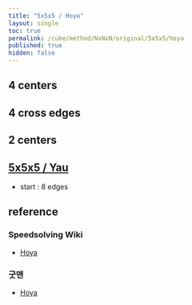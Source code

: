 ```yaml
---
title: "5x5x5 / Hoya"
layout: single
toc: true
permalink: /cube/method/NxNxN/original/5x5x5/hoya
published: true
hidden: false
---
```


<head>
  <base target="_blank">
</head>



## 4 centers



## 4 cross edges



## 2 centers



## [5x5x5 / Yau](/cube/method/NxNxN/original/5x5x5/yau)

- start : 8 edges



## reference

### Speedsolving Wiki

- [Hoya](https://www.speedsolving.com/wiki/index.php/Hoya_method)

### 굿맨

- [Hoya](https://youtu.be/lAIrPuvfBQ0)
